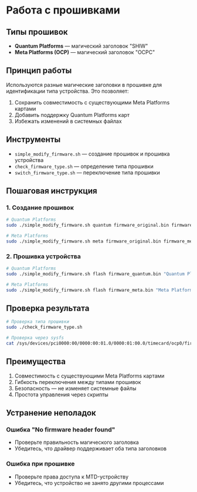 # Работа с прошивками

## Типы прошивок

- **Quantum Platforms** — магический заголовок "SHIW"
- **Meta Platforms (OCP)** — магический заголовок "OCPC"

## Принцип работы

Используются разные магические заголовки в прошивке для идентификации типа устройства. Это позволяет:
1. Сохранить совместимость с существующими Meta Platforms картами
2. Добавить поддержку Quantum Platforms карт
3. Избежать изменений в системных файлах

## Инструменты

- `simple_modify_firmware.sh` — создание прошивок и прошивка устройства
- `check_firmware_type.sh` — определение типа прошивки
- `switch_firmware_type.sh` — переключение типа прошивки

## Пошаговая инструкция

### 1. Создание прошивок

```bash
# Quantum Platforms
sudo ./simple_modify_firmware.sh quantum firmware_original.bin firmware_quantum.bin

# Meta Platforms
sudo ./simple_modify_firmware.sh meta firmware_original.bin firmware_meta.bin
```

### 2. Прошивка устройства

```bash
# Quantum Platforms
sudo ./simple_modify_firmware.sh flash firmware_quantum.bin "Quantum Platforms"

# Meta Platforms
sudo ./simple_modify_firmware.sh flash firmware_meta.bin "Meta Platforms"
```

## Проверка результата

```bash
# Проверка типа прошивки
sudo ./check_firmware_type.sh

# Проверка через sysfs
cat /sys/devices/pci0000:00/0000:00:01.0/0000:01:00.0/timecard/ocp0/firmware_type
```

## Преимущества

1. Совместимость с существующими Meta Platforms картами
2. Гибкость переключения между типами прошивок
3. Безопасность — не изменяет системные файлы
4. Простота управления через скрипты

## Устранение неполадок

### Ошибка "No firmware header found"
- Проверьте правильность магического заголовка
- Убедитесь, что драйвер поддерживает оба типа заголовков

### Ошибка при прошивке
- Проверьте права доступа к MTD-устройству
- Убедитесь, что устройство не занято другими процессами
